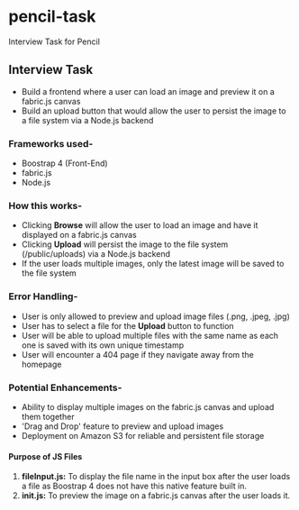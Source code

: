 # pencil-task
Interview Task for Pencil

<h2>Interview Task</h2>
<ul>
  <li>Build a frontend where a user can load an image and preview it on a fabric.js canvas</li>
  <li>Build an upload button that would allow the user to persist the image to a file system via a Node.js backend</li>
</ul>

<h3>Frameworks used-</h3>
<ul>
  <li>Boostrap 4 (Front-End)</li>
  <li>fabric.js</li>
  <li>Node.js</li>
</ul>

<h3>How this works-</h3>
<ul>
  <li>Clicking <b>Browse</b> will allow the user to load an image and have it displayed on a fabric.js canvas</li>
  <li>Clicking <b>Upload</b> will persist the image to the file system (/public/uploads) via a Node.js backend</li>
  <li>If the user loads multiple images, only the latest image will be saved to the file system</li>
</ul>

<h3>Error Handling-</h3>
<ul>
  <li>User is only allowed to preview and upload image files (.png, .jpeg, .jpg)</li>
  <li>User has to select a file for the <b>Upload</b> button to function</li>
  <li>User will be able to upload multiple files with the same name as each one is saved with its own unique timestamp</li>
  <li>User will encounter a 404 page if they navigate away from the homepage</li>
</ul>

<h3>Potential Enhancements-</h3>
<ul>
  <li>Ability to display multiple images on the fabric.js canvas and upload them together</li>
  <li>'Drag and Drop' feature to preview and upload images</li>
  <li>Deployment on Amazon S3 for reliable and persistent file storage</li>
</ul>

<h4>Purpose of JS Files</h4>
<ol>
  <li><b>fileInput.js:</b> To display the file name in the input box after the user loads a file as Boostrap 4 does not have this native feature built in.</li>
  <li><b>init.js:</b> To preview the image on a fabric.js canvas after the user loads it.</li>
</ol>
